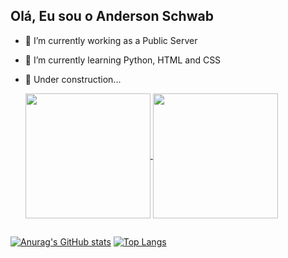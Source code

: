 ## Olá, Eu sou o Anderson Schwab 

- 🔭 I’m currently working as a Public Server
- 🌱 I’m currently learning Python, HTML and CSS
- 🚧 Under construction...

  <a href="https://github.com/anderSchwab/github-readme-stats">
    <img height=200 align="center" src="https://github-readme-stats.vercel.app/api?username=anderSchwab&show_icons=true&theme=dark" />
  </a>
  <a href="https://github.com/anderSchwab/convoychat">
    <img height=200 align="center" src="https://github-readme-stats.vercel.app/api/top-langs?username=anderSchwab&layout=compact&theme=dark&card_width=320" />
  </a>

##

  [![Anurag's GitHub stats](https://github-readme-stats.vercel.app/api?username=anderSchwab&show_icons=true&theme=dark)](https://github.com/anderSchwab/github-readme-stats)
  [![Top Langs](https://github-readme-stats.vercel.app/api/top-langs/?username=anderSchwab&layout=compact&theme=dark)](https://github.com/anderSchwab/github-readme-stats)
